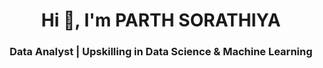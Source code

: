 ##### <h1 align="center">Hi 👋, I'm PARTH SORATHIYA</h1>
<h3 align="center">Data Analyst | Upskilling in Data Science & Machine Learning</h3>

<!--
**parth8367/parth8367** is a ✨ _special_ ✨ repository because its `README.md` (this file) appears on your GitHub profile.

Here are some ideas to get you started:

- 🔭 I’m currently working on ...
- 🌱 I’m currently learning ...
- 👯 I’m looking to collaborate on ...
- 🤔 I’m looking for help with ...
- 💬 Ask me about ...
- 📫 How to reach me: ...
- 😄 Pronouns: ...
- ⚡ Fun fact: ...
-->
